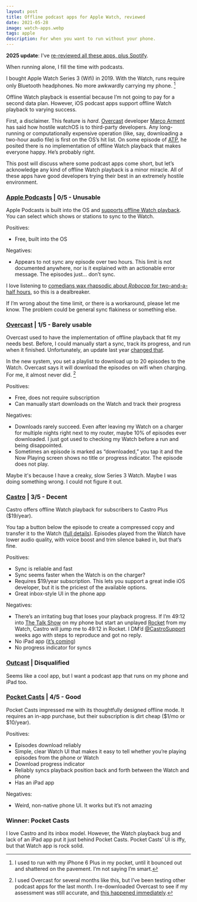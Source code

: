```yaml
---
layout: post
title: Offline podcast apps for Apple Watch, reviewed
date: 2021-05-28
image: watch-apps.webp
tags: apple
description: For when you want to run without your phone.
---
```


**2025 update**: I've [re-reviewed all these apps, plus Spotify](/blog/offline-podcast-watch-apps-ranked-2025).

When running alone, I fill the time with podcasts.

<!--break-->

I bought Apple Watch Series 3 (Wifi) in 2019. With the Watch, runs require only Bluetooth headphones. No more awkwardly carrying my phone. [^1]

[^1]: I used to run with my iPhone 6 Plus in my pocket, until it bounced out and shattered on the pavement. I’m not saying I’m smart.

Offline Watch playback is essential because I’m not going to pay for a second data plan. However, iOS podcast apps support offline Watch playback to varying success.

First, a disclaimer. This feature is _hard_. [Overcast](https://overcast.fm) developer [Marco Arment](https://twitter.com/marcoarment) has said how hostile watchOS is to third-party developers. Any long-running or computationally expensive operation (like, say, downloading a two-hour audio file) is first on the OS’s hit list. On some episode of [ATP](https://atp.fm), he posited there is no implementation of offline Watch playback that makes everyone happy. He’s probably right.

This post will discuss where some podcast apps come short, but let’s acknowledge any kind of offline Watch playback is a minor miracle. All of these apps have good developers trying their best in an extremely hostile environment.

### [Apple Podcasts](https://apps.apple.com/us/app/apple-podcasts/id525463029) | 0/5 - Unusable

Apple Podcasts is built into the OS and [supports offline Watch playback](https://support.apple.com/guide/watch/add-podcasts-apd14ab6460c/watchos). You can select which shows or stations to sync to the Watch.

Positives:

- Free, built into the OS

Negatives:

- Appears to not sync any episode over two hours. This limit is not documented anywhere, nor is it explained with an actionable error message. The episodes just… don’t sync.

I love listening to [comedians wax rhapsodic about _Robocop_ for two-and-a-half hours](https://soundcloud.com/griffin-and-david-present/robocop), so this is a dealbreaker.

If I’m wrong about the time limit, or there is a workaround, please let me know. The problem could be general sync flakiness or something else.

### [Overcast](https://apps.apple.com/us/app/overcast/id888422857) | 1/5 - Barely usable

Overcast used to have the implementation of offline playback that fit my needs best. Before, I could manually start a sync, track its progress, and run when it finished. Unfortunately, an update last year [changed that](https://sixcolors.com/post/2021/03/running-with-the-new-overcast-watch-app/).

In the new system, you set a playlist to download up to 20 episodes to the Watch. Overcast says it will download the episodes on wifi when charging. For me, it almost never did. [^2]

[^2]: I used Overcast for several months like this, but I’ve been testing other podcast apps for the last month. I re-downloaded Overcast to see if my assessment was still accurate, and [this happened immediately]({base}/img/oh-overcast.webp).

Positives:

- Free, does not require subscription
- Can manually start downloads on the Watch and track their progress

Negatives:

- Downloads rarely succeed. Even after leaving my Watch on a charger for multiple nights right next to my router, maybe 10% of episodes ever downloaded. I just got used to checking my Watch before a run and being disappointed.
- Sometimes an episode is marked as “downloaded,” you tap it and the Now Playing screen shows no title or progress indicator. The episode does not play.

Maybe it's because I have a creaky, slow Series 3 Watch. Maybe I was doing something wrong. I could not figure it out.

### [Castro](https://apps.apple.com/us/app/castro-podcast-player/id1080840241) | 3/5 - Decent

Castro offers offline Watch playback for subscribers to Castro Plus ($19/year).

You tap a button below the episode to create a compressed copy and transfer it to the Watch ([full details](https://9to5mac.com/2019/11/18/castro-apple-watch-streaming-iphone-free-playback/)). Episodes played from the Watch have lower audio quality, with voice boost and trim silence baked in, but that’s fine.

Positives:

- Sync is reliable and fast
- Sync seems faster when the Watch is on the charger?
- Requires $19/year subscription. This lets you support a great indie iOS developer, but it is the priciest of the available options.
- Great inbox-style UI in the phone app

Negatives:

- There’s an irritating bug that loses your playback progress. If I’m 49:12 into [The Talk Show](https://daringfireball.net/thetalkshow/) on my phone but start an unplayed [Rocket](https://www.relay.fm/rocket) from my Watch, Castro will jump me to 49:12 in Rocket. I DM’d [@CastroSupport](https://twitter.com/CastroSupport) weeks ago with steps to reproduce and got no reply.
- No iPad app ([it’s coming](https://twitter.com/CastroPodcasts/status/1341139082232008705?s=20))
- No progress indicator for syncs

### [Outcast](https://outcastapp.com) | Disqualified

Seems like a cool app, but I want a podcast app that runs on my phone and iPad too.

### [Pocket Casts](https://apps.apple.com/us/app/pocket-casts/id414834813) | 4/5 - Good

Pocket Casts impressed me with its thoughtfully designed offline mode. It requires an in-app purchase, but their subscription is dirt cheap ($1/mo or $10/year).

Positives:

- Episodes download reliably
- Simple, clear Watch UI that makes it easy to tell whether you’re playing episodes from the phone or Watch
- Download progress indicator
- Reliably syncs playback position back and forth between the Watch and phone
- Has an iPad app

Negatives:

- Weird, non-native phone UI. It works but it’s not amazing

### Winner: Pocket Casts

I love Castro and its inbox model. However, the Watch playback bug and lack of an iPad app put it just behind Pocket Casts. Pocket Casts’ UI is iffy, but that Watch app is rock solid.

<script lang="ts">
  import { base } from '$app/paths';
</script>
